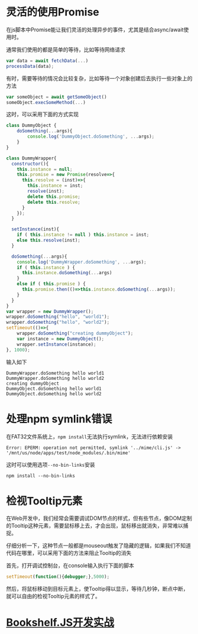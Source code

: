 # 灵活的使用Promise

在js脚本中Promise能让我们灵活的处理异步的事件，尤其是结合async/await使用时。

通常我们使用的都是简单的等待，比如等待网络请求
```javascript
var data = await fetchData(...)
processData(data);
```

有时，需要等待的情况会比较复杂，比如等待一个对象创建后去执行一些对象上的方法
```javascript
var someObject = await getSomeObject()
someObject.execSomeMethod(...)
```

这时，可以采用下面的方式实现
```javascript
class DummyObject {
    doSomething(...args){
        console.log('DummyObject.doSomething', ...args);
    }
}

class DummyWrapper{
  constructor(){
    this.instance = null;
    this.promise = new Promise(resolve=>{
      this.resolve = (inst)=>{
        this.instance = inst;
        resolve(inst);
        delete this.promise;
        delete this.resolve;
      }
    });
  }

  setInstance(inst){
    if ( this.instance != null ) this.instance = inst;
    else this.resolve(inst);
  }

  doSomething(...args){
    console.log('DummyWrapper.doSomething', ...args);
    if ( this.instance ) {
      this.instance.doSomething(...args)
    }
    else if ( this.promise ) {
      this.promise.then(()=>this.instance.doSomething(...args));
    }
  }
}
var wrapper = new DummyWrapper();
wrapper.doSomething("hello", "world1");
wrapper.doSomething("hello", "world2");
setTimeout(()=>{
    wrapper.doSomething("creating dummyObject");
    var instance = new DummyObject();
    wrapper.setInstance(instance);
}, 1000);
```
输入如下
```shell
DummyWrapper.doSomething hello world1
DummyWrapper.doSomething hello world2
creating dummyObject
DummyObject.doSomething hello world1
DummyObject.doSomething hello world2
```

# 处理npm symlink错误

在FAT32文件系统上，`npm install`无法执行symlink，无法进行依赖安装
```shell
Error: EPERM: operation not permitted, symlink '../mime/cli.js' -> '/mnt/us/node/apps/test/node_modules/.bin/mime'
```

这时可以使用选项`--no-bin-links`安装
```shell
npm install --no-bin-links
```

# 检视Tooltip元素

在Web开发中，我们经常会需要调试DOM节点的样式，但有些节点，像DOM定制的Tooltip这种元素，需要鼠标移上去，才会出现，鼠标移出就消失，非常难以捕捉。

仔细分析一下，这种节点一般都是mouseout触发了隐藏的逻辑，如果我们不知道代码在哪里，可以采用下面的方法来阻止Tooltip的消失

首先，打开调试控制台，在console输入执行下面的脚本
```javascript
setTimeout(function(){debugger;},5000);
```

然后，将鼠标移动到目标元素上，使Tooltip得以显示，等待几秒钟，断点中断，就可以自由的检视Tooltip元素的样式了。

# [Bookshelf.JS开发实战](bookshelf.md)
